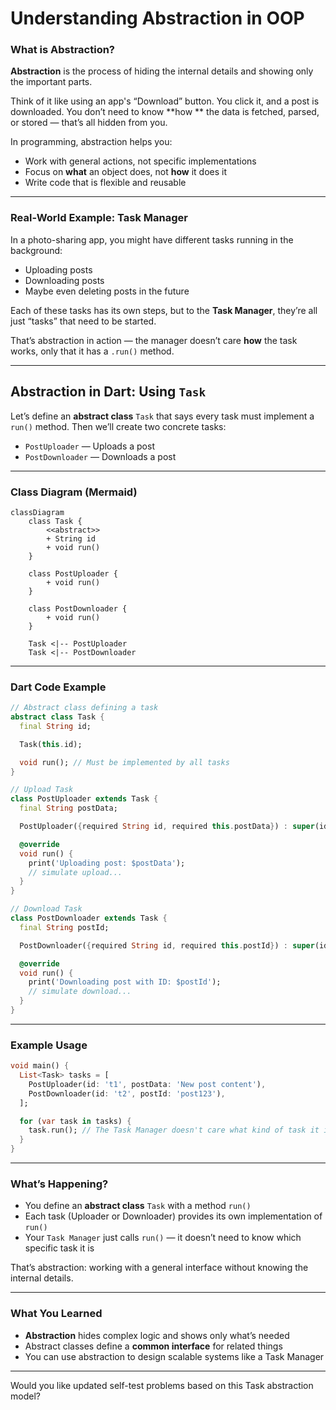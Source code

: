 # Understanding Abstraction in OOP

### What is Abstraction?

**Abstraction** is the process of hiding the internal details and showing only the important parts.

Think of it like using an app's “Download” button. You click it, and a post is downloaded. You don’t need to know **how
** the data is fetched, parsed, or stored — that’s all hidden from you.

In programming, abstraction helps you:

* Work with general actions, not specific implementations
* Focus on **what** an object does, not **how** it does it
* Write code that is flexible and reusable

---

### Real-World Example: Task Manager

In a photo-sharing app, you might have different tasks running in the background:

* Uploading posts
* Downloading posts
* Maybe even deleting posts in the future

Each of these tasks has its own steps, but to the **Task Manager**, they’re all just “tasks” that need to be started.

That’s abstraction in action — the manager doesn’t care **how** the task works, only that it has a `.run()` method.

---

## Abstraction in Dart: Using `Task`

Let’s define an **abstract class** `Task` that says every task must implement a `run()` method. Then we’ll create two
concrete tasks:

* `PostUploader` — Uploads a post
* `PostDownloader` — Downloads a post

---

### Class Diagram (Mermaid)

```mermaid
classDiagram
    class Task {
        <<abstract>>
        + String id
        + void run()
    }

    class PostUploader {
        + void run()
    }

    class PostDownloader {
        + void run()
    }

    Task <|-- PostUploader
    Task <|-- PostDownloader
```

---

### Dart Code Example

```dart
// Abstract class defining a task
abstract class Task {
  final String id;

  Task(this.id);

  void run(); // Must be implemented by all tasks
}

// Upload Task
class PostUploader extends Task {
  final String postData;

  PostUploader({required String id, required this.postData}) : super(id);

  @override
  void run() {
    print('Uploading post: $postData');
    // simulate upload...
  }
}

// Download Task
class PostDownloader extends Task {
  final String postId;

  PostDownloader({required String id, required this.postId}) : super(id);

  @override
  void run() {
    print('Downloading post with ID: $postId');
    // simulate download...
  }
}
```

---

### Example Usage

```dart
void main() {
  List<Task> tasks = [
    PostUploader(id: 't1', postData: 'New post content'),
    PostDownloader(id: 't2', postId: 'post123'),
  ];

  for (var task in tasks) {
    task.run(); // The Task Manager doesn't care what kind of task it is
  }
}
```

---

### What’s Happening?

* You define an **abstract class** `Task` with a method `run()`
* Each task (Uploader or Downloader) provides its own implementation of `run()`
* Your `Task Manager` just calls `run()` — it doesn’t need to know which specific task it is

That’s abstraction: working with a general interface without knowing the internal details.

---

### What You Learned

* **Abstraction** hides complex logic and shows only what’s needed
* Abstract classes define a **common interface** for related things
* You can use abstraction to design scalable systems like a Task Manager

---

Would you like updated self-test problems based on this Task abstraction model?
